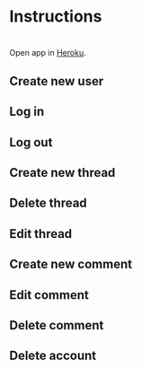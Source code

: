 # Instructions <h1>

Open app in [Heroku](https://campus24.herokuapp.com/).

## Create new user <h2>

## Log in <h2>

## Log out <h2>

## Create new thread <h3> 

## Delete thread <h2>

## Edit thread <h2>

## Create new comment <h2>

## Edit comment <h2>

## Delete comment <h2>

## Delete account <h2>

